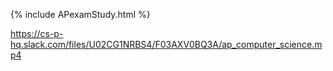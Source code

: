 {% include APexamStudy.html %}

https://cs-p-hq.slack.com/files/U02CG1NRBS4/F03AXV0BQ3A/ap_computer_science.mp4
